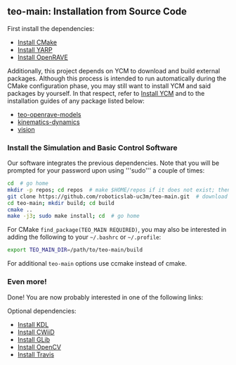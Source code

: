 ## teo-main: Installation from Source Code

First install the dependencies:
- [Install CMake](https://github.com/roboticslab-uc3m/installation-guides/blob/develop/install_cmake.md)
- [Install YARP](https://github.com/roboticslab-uc3m/installation-guides/blob/develop/install_yarp.md)
- [Install OpenRAVE](https://github.com/roboticslab-uc3m/installation-guides/blob/develop/install_openrave.md)

Additionally, this project depends on YCM to download and build external packages. Although this process is intended to run automatically during the CMake configuration phase, you may still want to install YCM and said packages by yourself. In that respect, refer to [Install YCM](https://github.com/roboticslab-uc3m/installation-guides/blob/develop/install_ycm.md) and to the installation guides of any package listed below:
- [teo-openrave-models](https://github.com/roboticslab-uc3m/teo-openrave-models)
- [kinematics-dynamics](https://github.com/roboticslab-uc3m/kinematics-dynamics)
- [vision](https://github.com/roboticslab-uc3m/vision)

### Install the Simulation and Basic Control Software

Our software integrates the previous dependencies. Note that you will be prompted for your password upon using '''sudo''' a couple of times:

```bash
cd  # go home
mkdir -p repos; cd repos  # make $HOME/repos if it does not exist; then, enter it
git clone https://github.com/roboticslab-uc3m/teo-main.git  # download teo-main software from the repository
cd teo-main; mkdir build; cd build
cmake ..
make -j3; sudo make install; cd  # go home
```

For CMake `find_package(TEO_MAIN REQUIRED)`, you may also be interested in adding the following to your `~/.bashrc` or `~/.profile`:
```bash
export TEO_MAIN_DIR=/path/to/teo-main/build
```

For additional `teo-main` options use ccmake instead of cmake.

### Even more!

Done! You are now probably interested in one of the following links:

Optional dependencies:
- [Install KDL](https://github.com/roboticslab-uc3m/installation-guides/blob/develop/install_kdl.md)
- [Install CWiiD](https://github.com/roboticslab-uc3m/installation-guides/blob/develop/install_cwiid.md)
- [Install GLib](https://github.com/roboticslab-uc3m/installation-guides/blob/develop/install_glib.md)
- [Install OpenCV](https://github.com/roboticslab-uc3m/installation-guides/blob/develop/install_opencv.md)
- [Install Travis](https://github.com/roboticslab-uc3m/installation-guides/blob/develop/install_travis.md)
